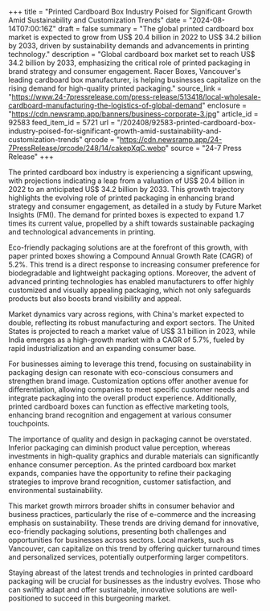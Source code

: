 +++
title = "Printed Cardboard Box Industry Poised for Significant Growth Amid Sustainability and Customization Trends"
date = "2024-08-14T07:00:16Z"
draft = false
summary = "The global printed cardboard box market is expected to grow from US$ 20.4 billion in 2022 to US$ 34.2 billion by 2033, driven by sustainability demands and advancements in printing technology."
description = "Global cardboard box market set to reach US$ 34.2 billion by 2033, emphasizing the critical role of printed packaging in brand strategy and consumer engagement. Racer Boxes, Vancouver's leading cardboard box manufacturer, is helping businesses capitalize on the rising demand for high-quality printed packaging."
source_link = "https://www.24-7pressrelease.com/press-release/513418/local-wholesale-cardboard-manufacturing-the-logistics-of-global-demand"
enclosure = "https://cdn.newsramp.app/banners/business-corporate-3.jpg"
article_id = 92583
feed_item_id = 5721
url = "/202408/92583-printed-cardboard-box-industry-poised-for-significant-growth-amid-sustainability-and-customization-trends"
qrcode = "https://cdn.newsramp.app/24-7PressRelease/qrcode/248/14/cakepXqC.webp"
source = "24-7 Press Release"
+++

<p>The printed cardboard box industry is experiencing a significant upswing, with projections indicating a leap from a valuation of US$ 20.4 billion in 2022 to an anticipated US$ 34.2 billion by 2033. This growth trajectory highlights the evolving role of printed packaging in enhancing brand strategy and consumer engagement, as detailed in a study by Future Market Insights (FMI). The demand for printed boxes is expected to expand 1.7 times its current value, propelled by a shift towards sustainable packaging and technological advancements in printing.</p><p>Eco-friendly packaging solutions are at the forefront of this growth, with paper printed boxes showing a Compound Annual Growth Rate (CAGR) of 5.2%. This trend is a direct response to increasing consumer preference for biodegradable and lightweight packaging options. Moreover, the advent of advanced printing technologies has enabled manufacturers to offer highly customized and visually appealing packaging, which not only safeguards products but also boosts brand visibility and appeal.</p><p>Market dynamics vary across regions, with China's market expected to double, reflecting its robust manufacturing and export sectors. The United States is projected to reach a market value of US$ 3.1 billion in 2023, while India emerges as a high-growth market with a CAGR of 5.7%, fueled by rapid industrialization and an expanding consumer base.</p><p>For businesses aiming to leverage this trend, focusing on sustainability in packaging design can resonate with eco-conscious consumers and strengthen brand image. Customization options offer another avenue for differentiation, allowing companies to meet specific customer needs and integrate packaging into the overall product experience. Additionally, printed cardboard boxes can function as effective marketing tools, enhancing brand recognition and engagement at various consumer touchpoints.</p><p>The importance of quality and design in packaging cannot be overstated. Inferior packaging can diminish product value perception, whereas investments in high-quality graphics and durable materials can significantly enhance consumer perception. As the printed cardboard box market expands, companies have the opportunity to refine their packaging strategies to improve brand recognition, customer satisfaction, and environmental sustainability.</p><p>This market growth mirrors broader shifts in consumer behavior and business practices, particularly the rise of e-commerce and the increasing emphasis on sustainability. These trends are driving demand for innovative, eco-friendly packaging solutions, presenting both challenges and opportunities for businesses across sectors. Local markets, such as Vancouver, can capitalize on this trend by offering quicker turnaround times and personalized services, potentially outperforming larger competitors.</p><p>Staying abreast of the latest trends and technologies in printed cardboard packaging will be crucial for businesses as the industry evolves. Those who can swiftly adapt and offer sustainable, innovative solutions are well-positioned to succeed in this burgeoning market.</p>